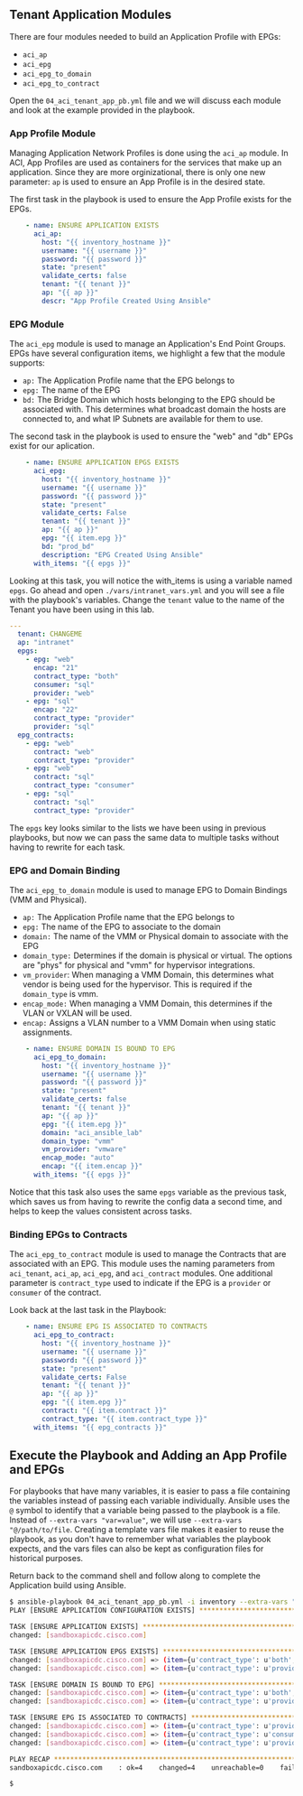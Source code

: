 ## Tenant Application Modules

There are four modules needed to build an Application Profile with EPGs:
* `aci_ap`
* `aci_epg`
* `aci_epg_to_domain`
* `aci_epg_to_contract`

Open the `04_aci_tenant_app_pb.yml` file and we will discuss each module and look at the example provided in the playbook.

### App Profile Module

Managing Application Network Profiles is done using the `aci_ap` module. In ACI, App Profiles are used as containers for the services that make up an application. Since they are more orginizational, there is only one new parameter: `ap` is used to ensure an App Profile is in the desired state.

The first task in the playbook is used to ensure the App Profile exists for the EPGs.

```yaml
    - name: ENSURE APPLICATION EXISTS
      aci_ap:
        host: "{{ inventory_hostname }}"
        username: "{{ username }}"
        password: "{{ password }}"
        state: "present"
        validate_certs: false
        tenant: "{{ tenant }}"
        ap: "{{ ap }}"
        descr: "App Profile Created Using Ansible"
```

### EPG Module

The `aci_epg` module is used to manage an Application's End Point Groups. EPGs have several configuration items, we highlight a few that the module supports:
* `ap:` The Application Profile name that the EPG belongs to
* `epg:` The name of the EPG
* `bd:` The Bridge Domain which hosts belonging to the EPG should be associated with. This determines what broadcast domain the hosts are connected to, and what IP Subnets are available for them to use.

The second task in the playbook is used to ensure the "web" and "db" EPGs exist for our aplication.

```yaml
    - name: ENSURE APPLICATION EPGS EXISTS
      aci_epg:
        host: "{{ inventory_hostname }}"
        username: "{{ username }}"
        password: "{{ password }}"
        state: "present"
        validate_certs: False
        tenant: "{{ tenant }}"
        ap: "{{ ap }}"
        epg: "{{ item.epg }}"
        bd: "prod_bd"
        description: "EPG Created Using Ansible"
      with_items: "{{ epgs }}"
```

Looking at this task, you will notice the with_items is using a variable named `epgs`. Go ahead and open `./vars/intranet_vars.yml` and you will see a file with the playbook's variables. Change the `tenant` value to the name of the Tenant you have been using in this lab.

```yaml
---
  tenant: CHANGEME
  ap: "intranet"
  epgs:
    - epg: "web"
      encap: "21"
      contract_type: "both"
      consumer: "sql"
      provider: "web"
    - epg: "sql"
      encap: "22"
      contract_type: "provider"
      provider: "sql"
  epg_contracts:
    - epg: "web"
      contract: "web"
      contract_type: "provider"
    - epg: "web"
      contract: "sql"
      contract_type: "consumer"
    - epg: "sql"
      contract: "sql"
      contract_type: "provider"
```

The `epgs` key looks similar to the lists we have been using in previous playbooks, but now we can pass the same data to multiple tasks without having to rewrite for each task.

### EPG and Domain Binding

The `aci_epg_to_domain` module is used to manage EPG to Domain Bindings (VMM and Physical).
* `ap:` The Application Profile name that the EPG belongs to
* `epg:` The name of the EPG to associate to the domain
* `domain:` The name of the VMM or Physical domain to associate with the EPG
* `domain_type:` Determines if the domain is physical or virtual. The options are "phys" for physical and "vmm" for hypervisor integrations.
* `vm_provider`: When managing a VMM Domain, this determines what vendor is being used for the hypervisor. This is required if the `domain_type` is vmm.
* `encap_mode:` When managing a VMM Domain, this determines if the VLAN or VXLAN will be used.
* `encap:` Assigns a VLAN number to a VMM Domain when using static assignments.

```yaml
    - name: ENSURE DOMAIN IS BOUND TO EPG
      aci_epg_to_domain:
        host: "{{ inventory_hostname }}"
        username: "{{ username }}"
        password: "{{ password }}"
        state: "present"
        validate_certs: false
        tenant: "{{ tenant }}"
        ap: "{{ ap }}"
        epg: "{{ item.epg }}"
        domain: "aci_ansible_lab"
        domain_type: "vmm"
        vm_provider: "vmware"
        encap_mode: "auto"
        encap: "{{ item.encap }}"
      with_items: "{{ epgs }}"
```

Notice that this task also uses the same `epgs` variable as the previous task, which saves us from having to rewrite the config data a second time, and helps to keep the values consistent across tasks.

### Binding EPGs to Contracts
The `aci_epg_to_contract` module is used to manage the Contracts that are associated with an EPG. This module uses the naming parameters from `aci_tenant`, `aci_ap`, `aci_epg`, and `aci_contract` modules. One additional parameter is `contract_type` used to indicate if the EPG is a `provider` or `consumer` of the contract.

Look back at the last task in the Playbook:
```yaml
    - name: ENSURE EPG IS ASSOCIATED TO CONTRACTS
      aci_epg_to_contract:
        host: "{{ inventory_hostname }}"
        username: "{{ username }}"
        password: "{{ password }}"
        state: "present"
        validate_certs: False
        tenant: "{{ tenant }}"
        ap: "{{ ap }}"
        epg: "{{ item.epg }}"
        contract: "{{ item.contract }}"
        contract_type: "{{ item.contract_type }}"
      with_items: "{{ epg_contracts }}"
```

## Execute the Playbook and Adding an App Profile and EPGs

For playbooks that have many variables, it is easier to pass a file containing the variables instead of passing each variable individually. Ansible uses the `@` symbol to identify that a variable being passed to the playbook is a file. Instead of `--extra-vars "var=value"`, we will use `--extra-vars "@/path/to/file`. Creating a template vars file makes it easier to reuse the playbook, as you don't have to remember what variables the playbook expects, and the vars files can also be kept as configuration files for historical purposes.

Return back to the command shell and follow along to complete the Application build using Ansible.

```bash
$ ansible-playbook 04_aci_tenant_app_pb.yml -i inventory --extra-vars "@./vars/intranet_vars.yml"
PLAY [ENSURE APPLICATION CONFIGURATION EXISTS] ************************************************************************

TASK [ENSURE APPLICATION EXISTS] **************************************************************************************
changed: [sandboxapicdc.cisco.com]

TASK [ENSURE APPLICATION EPGS EXISTS] *********************************************************************************
changed: [sandboxapicdc.cisco.com] => (item={u'contract_type': u'both', u'epg': u'web', u'consumer': u'sql', u'encap': u'21', u'provider': u'web'})
changed: [sandboxapicdc.cisco.com] => (item={u'contract_type': u'provider', u'epg': u'sql', u'encap': u'22', u'provider': u'sql'})

TASK [ENSURE DOMAIN IS BOUND TO EPG] **********************************************************************************
changed: [sandboxapicdc.cisco.com] => (item={u'contract_type': u'both', u'epg': u'web', u'consumer': u'sql', u'encap': u'21', u'provider': u'web'})
changed: [sandboxapicdc.cisco.com] => (item={u'contract_type': u'provider', u'epg': u'sql', u'encap': u'22', u'provider': u'sql'})

TASK [ENSURE EPG IS ASSOCIATED TO CONTRACTS] **************************************************************************
changed: [sandboxapicdc.cisco.com] => (item={u'contract_type': u'provider', u'epg': u'web', u'contract': u'web'})
changed: [sandboxapicdc.cisco.com] => (item={u'contract_type': u'consumer', u'epg': u'web', u'contract': u'sql'})
changed: [sandboxapicdc.cisco.com] => (item={u'contract_type': u'provider', u'epg': u'sql', u'contract': u'sql'})

PLAY RECAP ************************************************************************************************************
sandboxapicdc.cisco.com    : ok=4    changed=4    unreachable=0    failed=0

$
```
